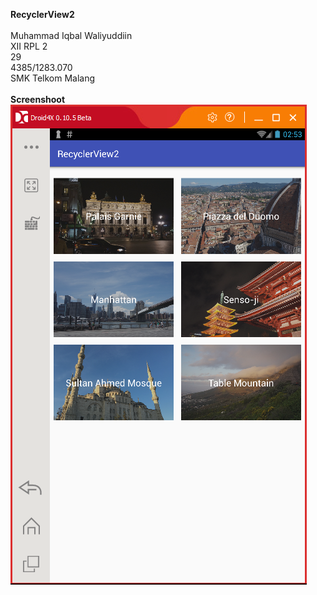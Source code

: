 <b>RecyclerView2</b>
<br><br>Muhammad Iqbal Waliyuddiin<br>XII RPL 2<br>29<br>4385/1283.070<br>SMK Telkom Malang
<br><br><b>Screenshoot</b>
<br>![Gambar](https://raw.githubusercontent.com/iqbalwaliyuddiin/RecyclerView2/master/RV2.0.png)
